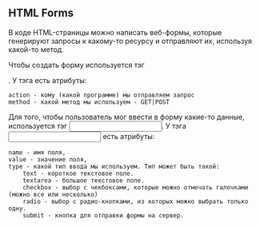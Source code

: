 ## HTML Forms

В коде HTML-страницы можно написать веб-формы, которые генерируют запросы к какому-то ресурсу и отправляют их, используя какой-то метод.

Чтобы создать форму используется тэг <form>. У тэга <form> есть атрибуты:

    action - кому (какой программе) мы отправляем запрос
    method - какой метод мы используем - GET|POST

Для того, чтобы пользователь мог ввести в форму какие-то данные, используется тэг <input>. У тэга <input> есть атрибуты:

    name - имя поля,
    value - значение поля,
    type - какой тип ввода мы используем. Тип может быть такой:
        text - короткое текстовое поле.
        textarea - большое текстовое поле.
        checkbox - выбор с чекбоксами, которые можно отмечать галочками (можно все или несколько)
        radio - выбор с радио-кнопками, из которых можно выбрать только одну.
        submit - кнопка для отправки формы на сервер.

